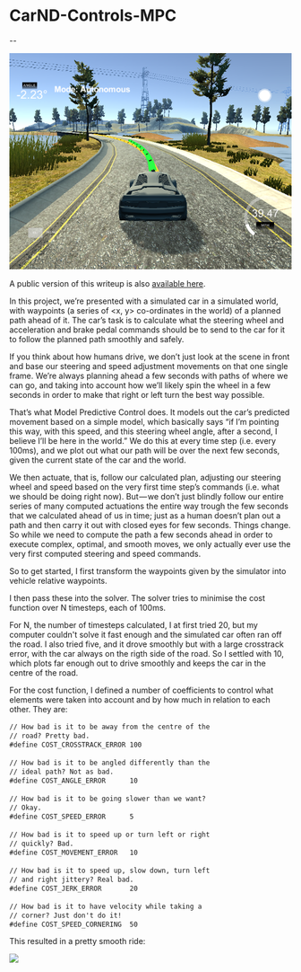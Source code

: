 # CarND-Controls-MPC

--

![](v1.png)

A public version of this writeup is also [available here](https://medium.com/australian-robotics-society/self-driving-cars-calculating-actuation-f6b874c2ec70).

In this project, we’re presented with a simulated car in a simulated world, with waypoints (a series of <x, y> co-ordinates in the world) of a planned path ahead of it. The car’s task is to calculate what the steering wheel and acceleration and brake pedal commands should be to send to the car for it to follow the planned path smoothly and safely.

If you think about how humans drive, we don’t just look at the scene in front and base our steering and speed adjustment movements on that one single frame. We’re always planning ahead a few seconds with paths of where we can go, and taking into account how we’ll likely spin the wheel in a few seconds in order to make that right or left turn the best way possible.

That’s what Model Predictive Control does. It models out the car’s predicted movement based on a simple model, which basically says “if I’m pointing this way, with this speed, and this steering wheel angle, after a second, I believe I’ll be here in the world.”
We do this at every time step (i.e. every 100ms), and we plot out what our path will be over the next few seconds, given the current state of the car and the world.

We then actuate, that is, follow our calculated plan, adjusting our steering wheel and speed based on the very first time step’s commands (i.e. what we should be doing right now). But — we don’t just blindly follow our entire series of many computed actuations the entire way trough the few seconds that we calculated ahead of us in time; just as a human doesn’t plan out a path and then carry it out with closed eyes for few seconds. Things change. So while we need to compute the path a few seconds ahead in order to execute complex, optimal, and smooth moves, we only actually ever use the very first computed steering and speed commands.

So to get started, I first transform the waypoints given by the simulator into vehicle relative waypoints. 

I then pass these into the solver. The solver tries to minimise the cost function over N timesteps, each of 100ms.

For N, the number of timesteps calculated, I at first tried 20, but my computer couldn't solve it fast enough and the simulated car often ran off the road. I also tried five, and it drove smoothly but with a large crosstrack error, with the car always on the rigth side of the road. So I settled with 10, which plots far enough out to drive smoothly and keeps the car in the centre of the road.

For the cost function, I defined a number of coefficients to control what elements were taken into account and by how much in relation to each other. They are:

```
// How bad is it to be away from the centre of the
// road? Pretty bad.
#define COST_CROSSTRACK_ERROR 100 

// How bad is it to be angled differently than the
// ideal path? Not as bad.
#define COST_ANGLE_ERROR      10 

// How bad is it to be going slower than we want?
// Okay.
#define COST_SPEED_ERROR      5   

// How bad is it to speed up or turn left or right 
// quickly? Bad.
#define COST_MOVEMENT_ERROR   10  

// How bad is it to speed up, slow down, turn left 
// and right jittery? Real bad.
#define COST_JERK_ERROR       20  

// How bad is it to have velocity while taking a
// corner? Just don't do it!
#define COST_SPEED_CORNERING  50  
```

This resulted in a pretty smooth ride:

![](v1.gif)

